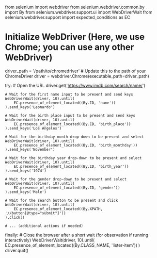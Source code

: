 from selenium import webdriver
from selenium.webdriver.common.by import By
from selenium.webdriver.support.ui import WebDriverWait
from selenium.webdriver.support import expected_conditions as EC

# Initialize WebDriver (Here, we use Chrome; you can use any other WebDriver)
driver_path = '/path/to/chromedriver'  # Update this to the path of your ChromeDriver
driver = webdriver.Chrome(executable_path=driver_path)

try:
    # Open the URL
    driver.get('https://www.imdb.com/search/name/')

    # Wait for the first name input to be present and send keys
    WebDriverWait(driver, 10).until(
        EC.presence_of_element_located((By.ID, 'name'))
    ).send_keys('Leonardo')

    # Wait for the birth place input to be present and send keys
    WebDriverWait(driver, 10).until(
        EC.presence_of_element_located((By.ID, 'birth_place'))
    ).send_keys('Los Angeles')

    # Wait for the birthday month drop-down to be present and select
    WebDriverWait(driver, 10).until(
        EC.presence_of_element_located((By.ID, 'birth_monthday'))
    ).send_keys('November')

    # Wait for the birthday year drop-down to be present and select
    WebDriverWait(driver, 10).until(
        EC.presence_of_element_located((By.ID, 'birth_year'))
    ).send_keys('1974')

    # Wait for the gender drop-down to be present and select
    WebDriverWait(driver, 10).until(
        EC.presence_of_element_located((By.ID, 'gender'))
    ).send_keys('Male')

    # Wait for the search button to be present and click
    WebDriverWait(driver, 10).until(
        EC.presence_of_element_located((By.XPATH, '//button[@type="submit"]'))
    ).click()

    # ... (additional actions if needed)

finally:
    # Close the browser after a short wait (for observation if running interactively)
    WebDriverWait(driver, 10).until(
        EC.presence_of_element_located((By.CLASS_NAME, 'lister-item'))
    )
    driver.quit()
